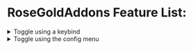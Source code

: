 # RoseGoldAddons Feature List:
<details>
<summary>Toggle using a keybind</summary>
	
- All these modules are toggled usign a keybind
	<details>
	<summary>Auto Arrow Align</summary>

	- Click keybind to instantly solve Floor 7's Arrow Align terminal
		
	</details>
</details>

<details>
<summary>Toggle using the config menu</summary>
<p>

</p>
</details>
